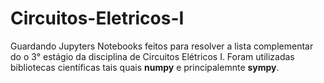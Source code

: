 # Circuitos-Eletricos-I
Guardando Jupyters Notebooks feitos para resolver a lista complementar do o 3° estágio da disciplina de Circuitos Elétricos I. Foram utilizadas bibliotecas científicas tais quais **numpy** e principalemnte **sympy**.
